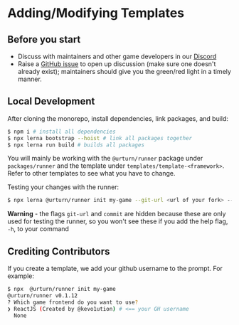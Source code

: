 # Adding/Modifying Templates

## Before you start

- Discuss with maintainers and other game developers in our [Discord](https://discord.gg/myWacjdb5S)
- Raise a [GitHub issue](https://github.com/turnbasedgames/urturn/issues) to open up discussion (make sure one doesn't already exist); maintainers should give you the green/red light in a timely manner.

## Local Development

After cloning the monorepo, install dependencies, link packages, and build:

```bash
$ npm i # install all dependencies
$ npx lerna bootstrap --hoist # link all packages together
$ npx lerna run build # builds all packages
```

You will mainly be working with the `@urturn/runner` package under `packages/runner` and the template under `templates/template-<framework>`. Refer to other templates to see what you have to change.

Testing your changes with the runner:

```bash
$ npx lerna @urturn/runner init my-game --git-url <url of your fork> --commit <specific commit or branch>
```

**Warning** - the flags `git-url` and `commit` are hidden because these are only used for testing the runner, so you won't see these if you add the help flag, `-h`, to your command

## Crediting Contributors

If you create a template, we add your github username to the prompt. For example:

```bash
$ npx  @urturn/runner init my-game 
@urturn/runner v0.1.12
? Which game frontend do you want to use?
❯ ReactJS (Created by @kevo1ution) # <== your GH username
  None 
```
